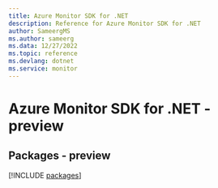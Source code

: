 ```yaml
---
title: Azure Monitor SDK for .NET
description: Reference for Azure Monitor SDK for .NET
author: SameergMS
ms.author: sameerg
ms.data: 12/27/2022
ms.topic: reference
ms.devlang: dotnet
ms.service: monitor
---
```

# Azure Monitor SDK for .NET - preview
## Packages - preview
[!INCLUDE [packages](monitor-index.md)]